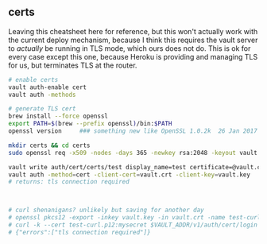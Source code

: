 ## certs

Leaving this cheatsheet here for reference, but this won't actually work with the current deploy mechanism,
because I think this requires the vault server to *actually* be running in TLS mode, which ours does not do.
This is ok for every case except this one, because Heroku is providing and managing TLS for us, but terminates
TLS at the router. 

```bash
# enable certs
vault auth-enable cert
vault auth -methods

# generate TLS cert
brew install --force openssl
export PATH=$(brew --prefix openssl)/bin:$PATH
openssl version     ### something new like OpenSSL 1.0.2k  26 Jan 2017

mkdir certs && cd certs
sudo openssl req -x509 -nodes -days 365 -newkey rsa:2048 -keyout vault.key -out vault.crt

vault write auth/cert/certs/test display_name=test certificate=@vault.crt
vault auth -method=cert -client-cert=vault.crt -client-key=vault.key
# returns: tls connection required



# curl shenanigans? unlikely but saving for another day
# openssl pkcs12 -export -inkey vault.key -in vault.crt -name test-curl -out test-curl.p12 -password pass:mysecret
# curl -k --cert test-curl.p12:mysecret $VAULT_ADDR/v1/auth/cert/login -XPOST
# {"errors":["tls connection required"]}

```